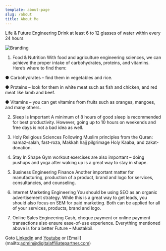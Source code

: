 ```yaml
---
template: about-page
slug: /about
title: About Me
---
```

Life & Future Engineering
Drink at least 6 to 12 glasses of water within every 24 hours

![Branding](/assets/vanessa-bucceri-gdirwiyama8-unsplash.jpg)

1) Food & Nutrition
With food and agriculture engineering sciences, we can achieve the proper intake of carbohydrates, proteins, and vitamins. Here’s where to find them:

● Carbohydrates – find them in vegetables and rice.

● Proteins – look for them in white meat such as fish and chicken, and red meat like lamb and beef.

● Vitamins – you can get vitamins from fruits such as oranges, mangoes, and many others.



2) Sleep Is Important
A minimum of 8 hours of good sleep is recommended for best productivity. However, going up
to 10 hours on weekends and free days is not a bad idea as well.



3) Holy Religious Sciences
Following Muslim principles from the Quran: namaz-salah, fast-roza, Makkah hajj pilgrimage
Holy Kaaba, and zakat-donation.



4) Stay In Shape
Gym workout exercises are also important – doing pushups and yoga after waking up is a great
way to stay in shape.



5) Business Engineering Finance
Another important matter for manufacturing, production of a product, brand and logo for
services, consultancies, and counseling.



6) Internet Marketing Engineering
You should be using SEO as an organic advertisement strategy. While this is a great way to get
leads, you should also focus on SEM for paid marketing. Both can be applied for all of your
services, products, brand and logo.



7) Online Sales Engineering
Cash, cheque payment or online payment transactions also ensure ease-of-use experience.
Everything mentioned above is for a better Future – Mustakbil.


Goto [Linkedin](https://www.linkedin.com/in/m-sumair-kaleem-76803433/) and [Youtube](https://www.youtube.com/channel/UCibh1cbp_0yBgBTL4ujLLcg) or [Email] (mailto:admin@digitalaffiliatepartner.com) 

